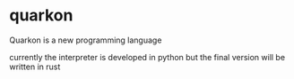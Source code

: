 # quarkon
Quarkon is a new programming language

currently the interpreter is developed in python but the final version will be written in rust
